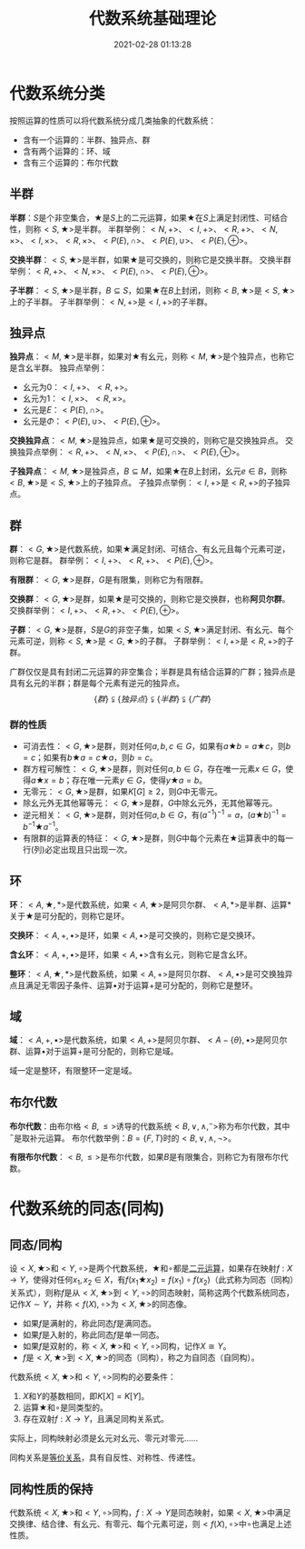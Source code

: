 ﻿---
title: 代数系统基础理论
date: 2021-02-28 01:13:28
summary: 本文介绍代数系统的分类和同构。
mathjax: true
tags:
- 离散数学
categories:
- 计算机科学的数学基础
---

# 代数系统分类

按照运算的性质可以将代数系统分成几类抽象的代数系统：
- 含有一个运算的：半群、独异点、群
- 含有两个运算的：环、域
- 含有三个运算的：布尔代数

## 半群

**半群**：$S$是个非空集合，$\bigstar$是$S$上的二元运算，如果$\bigstar$在$S$上满足封闭性、可结合性，则称$<S,\bigstar>$是半群。
半群举例：$<N,+>$、$<I,+>$、$<R,+>$、$<N,\times>$、$<I,\times>$、$<R,\times>$、$<P(E),\cap>$、$<P(E),\cup>$、$<P(E),\oplus>$。

**交换半群**：$<S,\bigstar>$是半群，如果$\bigstar$是可交换的，则称它是交换半群。
交换半群举例：$<R,+>$、$<N,\times>$、$<P(E),\cap>$、$<P(E),\oplus>$。

**子半群**：$<S,\bigstar>$是半群，$B⊆S$，如果$\bigstar$在$B$上封闭，则称$<B,\bigstar>$是$<S,\bigstar>$上的子半群。
子半群举例：$<N,+>$是$<I,+>$的子半群。

## 独异点

**独异点**：$<M,\bigstar>$是半群，如果对$\bigstar$有幺元，则称$<M,\bigstar>$是个独异点，也称它是含幺半群。
独异点举例：
- 幺元为$0$：$<I,+>$、$<R,+>$。
- 幺元为$1$：$<I,\times>$、$<R,\times>$。
- 幺元是$E$：$<P(E),\cap>$。
- 幺元是$\Phi$：$<P(E),\cup>$、$<P(E),\oplus>$。

**交换独异点**：$<M,\bigstar>$是独异点，如果$\bigstar$是可交换的，则称它是交换独异点。
交换独异点举例：$<R,+>$、$<N,\times>$、$<P(E),\cap>$、$<P(E),\oplus>$。

**子独异点**：$<M,\bigstar>$是独异点，$B⊆M$，如果$\bigstar$在$B$上封闭，幺元$e\in{B}$，则称$<B,\bigstar>$是$<S,\bigstar>$上的子独异点。
子独异点举例：$<I,+>$是$<R,+>$的子独异点。

## 群

**群**：$<G,\bigstar>$是代数系统，如果$\bigstar$满足封闭、可结合、有幺元且每个元素可逆，则称它是群。
群举例：$<I,+>$、$<R,+>$、$<P(E),\oplus>$。

**有限群**：$<G,\bigstar>$是群，$G$是有限集，则称它为有限群。

**交换群**：$<G,\bigstar>$是群，如果$\bigstar$是可交换的，则称它是交换群，也称**阿贝尔群**。
交换群举例：$<I,+>$、$<R,+>$、$<P(E),\oplus>$。

**子群**：$<G,\bigstar>$是群，$S$是$G$的非空子集，如果$<S,\bigstar>$满足封闭、有幺元、每个元素可逆，则称$<S,\bigstar>$是$<G,\bigstar>$的子群。
子群举例：$<I,+>$是$<R,+>$的子群。

广群仅仅是具有封闭二元运算的非空集合；半群是具有结合运算的广群；独异点是具有幺元的半群；群是每个元素有逆元的独异点。
$$\{群\}⫋\{独异点\}⫋\{半群\}⫋\{广群\}$$

### 群的性质

- 可消去性：$<G,\bigstar>$是群，则对任何$a,b,c\in{G}$，如果有$a\bigstar{b}=a\bigstar{c}$，则$b=c$；如果有$b\bigstar{a}=c\bigstar{a}$，则$b=c$。
-  群方程可解性：$<G,\bigstar>$是群，则对任何$a,b\in{G}$，存在唯一元素$x\in{G}$，使得$a\bigstar{x}=b$；存在唯一元素$y\in{G}$，使得$y\bigstar{a}=b$。
- 无零元：$<G,\bigstar>$是群，如果$K[G]≥2$，则$G$中无零元。
- 除幺元外无其他幂等元：$<G,\bigstar>$是群，$G$中除幺元外，无其他幂等元。
- 逆元相关：$<G,\bigstar>$是群，则对任何$a,b\in{G}$，有$(a^{-1})^{-1}=a$，$(a\bigstar{b})^{-1}=b^{-1}\bigstar{a^{-1}}$。
- 有限群的运算表的特征：$<G,\bigstar>$是群，则$G$中每个元素在$\bigstar$运算表中的每一行(列)必定出现且只出现一次。

## 环

**环**：$<A,\bigstar,*>$是代数系统，如果$<A,\bigstar>$是阿贝尔群、$<A,*>$是半群、运算$*$关于$\bigstar$是可分配的，则称它是环。

**交换环**：$<A,+,\bullet>$是环，如果$<A,\bullet>$是可交换的，则称它是交换环。

**含幺环**：$<A,+,\bullet>$是环，如果$<A,\bullet>$含有幺元，则称它是含幺环。

**整环**：$<A,\bigstar,*>$是代数系统，如果$<A,+>$是阿贝尔群、$<A,\bullet>$是可交换独异点且满足无零因子条件、运算$\bullet$对于运算$+$是可分配的，则称它是整环。

## 域

**域**：$<A,+,\bullet>$是代数系统，如果$<A,+>$是阿贝尔群、$<A-\{\theta\},\bullet>$是阿贝尔群、运算$\bullet$对于运算$+$是可分配的，则称它是域。

域一定是整环，有限整环一定是域。

## 布尔代数

**布尔代数**：由布尔格$<B,≤>$诱导的代数系统$<B,\vee,\wedge,^{-}>$称为布尔代数，其中$^{-}$是取补元运算。
布尔代数举例：$B=\{F,T\}$时的$<B,\vee,\wedge,¬>$。

**有限布尔代数**：$<B,≤>$是布尔代数，如果$B$是有限集合，则称它为有限布尔代数。

# 代数系统的同态(同构)

## 同态/同构
设$<X,\bigstar>$和$<Y,\circ>$是两个代数系统，$\bigstar$和$\circ$都是[二元运算](https://blankspace.blog.csdn.net/article/details/114112478)，如果存在映射$f:X→Y$，使得对任何$x_{1},x_{2}\in{X}$，有$f(x_{1}\bigstar{x_{2}})=f(x_{1})\circ{f(x_{2})}$（此式称为同态（同构）关系式），则称$f$是从$<X,\bigstar>$到$<Y,\circ>$的同态映射，简称这两个代数系统同态，记作$X\sim{Y}$，并称$<f(X),\circ>$为$<X,\bigstar>$的同态像。
- 如果$f$是满射的，称此同态$f$是满同态。
- 如果$f$是入射的，称此同态$f$是单一同态。
- 如果$f$是双射的，称$<X,\bigstar>$和$<Y,\circ>$同构，记作$X\cong{Y}$。
- $f$是$<X,\bigstar>$到$<X,\bigstar>$的同态（同构），称之为自同态（自同构）。

代数系统$<X,\bigstar>$和$<Y,\circ>$同构的必要条件：
1. $X$和$Y$的基数相同，即$K[X]=K[Y]$。
2. 运算$\bigstar$和$\circ$是同类型的。
3. 存在双射$f:X→Y$，且满足同构关系式。

实际上，同构映射必须是幺元对幺元、零元对零元……

同构关系是[等价关系](https://blankspace.blog.csdn.net/article/details/113792569)，具有自反性、对称性、传递性。

## 同构性质的保持

代数系统$<X,\bigstar>$和$<Y,\circ>$同构，$f:X→Y$是同态映射，如果$<X,\bigstar>$中满足交换律、结合律、有幺元、有零元、每个元素可逆，则$<f(X),\circ>$中$\circ$也满足上述性质。
